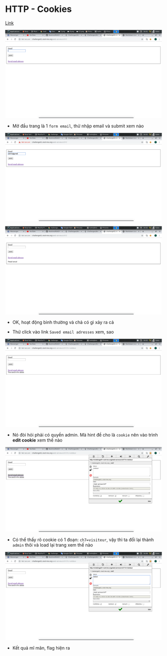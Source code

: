 # HTTP - Cookies

[Link](http://challenge01.root-me.org/web-serveur/ch7/)

![1](image/1.png)

- Mở đầu trang là 1 `form email`, thử nhập email và submit xem nào

![2](image/2.png)

![3](image/3.png)

- OK, hoạt động bình thường và chả có gì xảy ra cả

- Thử click vào link `Saved email adresses` xem, sao

![4](image/4.png)

- Nó đòi hỏi phải có quyền admin. Mà hint đề cho là `cookie` nên vào trình **edit cookie** xem thế nào

![5](image/5.png)

- Có thể thấy rõ cookie có 1 đoạn: `ch7=visiteur`, vậy thì ta đổi lại thành `admin` thôi và load lại trang xem thế nào

![6](image/6.png)

- Kết quả mĩ mãn, flag hiện ra


 
